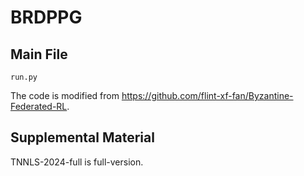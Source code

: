 # BRDPPG


## Main File
```
run.py
```
The code is modified from https://github.com/flint-xf-fan/Byzantine-Federated-RL. 

## Supplemental Material

TNNLS-2024-full is full-version.
